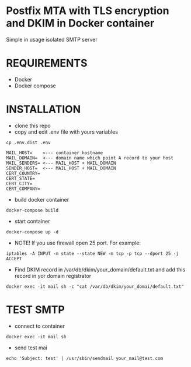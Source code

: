 # Postfix MTA with TLS encryption and DKIM in Docker container
Simple in usage isolated SMTP server

# REQUIREMENTS
- Docker
- Docker compose 

# INSTALLATION 
- clone this repo
- copy and edit .env file with yours variables
```
cp .env.dist .env
``` 

```
MAIL_HOST=    <--- container hostname
MAIL_DOMAIN=  <--- domain name which point A record to your host
MAIL_SENDERS= <--- MAIL_HOST + MAIL_DOMAIN
SENDER_HOST=  <--- MAIL_HOST + MAIL_DOMAIN
CERT_COUNTRY=
CERT_STATE=
CERT_CITY=
CERT_COMPANY=
```

- build docker container
```
docker-compose build
```
- start container
```
docker-compose up -d
```

- NOTE! If you use firewall open 25 port. For example:
```
iptables -A INPUT -m state --state NEW -m tcp -p tcp --dport 25 -j ACCEPT
```

- Find DKIM record in /var/db/dkim/your_domain/default.txt and add this record in yor domain registrator
```
docker exec -it mail sh -c "cat /var/db/dkim/your_domai/default.txt"
```

# TEST SMTP
- connect to container
```
docker exec -it mail sh
```
- send test mai
```
echo 'Subject: test' | /usr/sbin/sendmail your_mail@test.com
```



